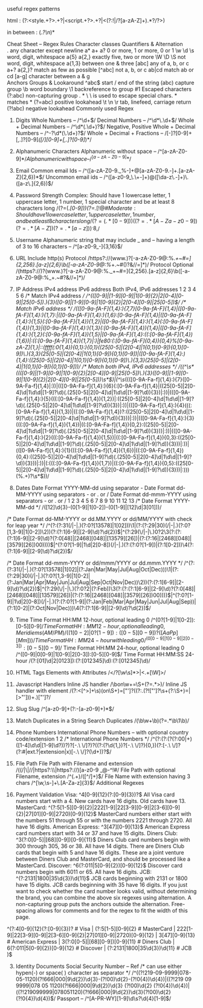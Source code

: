 useful regex patterns

html : (?:<style.+?>.+?</style>|<script.+?>.+?</script>|<(?:!|/?[a-zA-Z]+).*?/?>)

in between : (.*?\n*)* 

Cheat Sheet – Regex Rules
Character classes		Quantifiers & Alternation	
.	any character except newline	a* a+ a?	0 or more, 1 or more, 0 or 1
\w \d \s	word, digit, whitespace	a{5} a{2,}	exactly five, two or more
\W \D \S	not word, digit, whitespace	a{1,3}	between one & three
[abc]	any of a, b, or c	a+? a{2,}?	match as few as possible
[^abc]	not a, b, or c	ab|cd	match ab or cd
[a-g]	character between a & g		
Anchors		Groups & Lookaround	
^abc$	start / end of the string	(abc)	capture group
\b	word boundary	\1	backreference to group #1
Escaped characters		(?:abc)	non-capturing group
\. \* \\	\ is used to escape special chars. \* matches *	(?=abc)	positive lookahead
\t \n \r	tab, linefeed, carriage return	(?!abc)	negative lookahead
Commonly used Regex
1. Digits
Whole Numbers – /^\d+$/
Decimal Numbers – /^\d*\.\d+$/
Whole + Decimal Numbers – /^\d*(\.\d+)?$/
Negative, Positive Whole + Decimal Numbers – /^-?\d*(\.\d+)?$/
Whole + Decimal + Fractions – /[-]?[0-9]+[,.]?[0-9]*([\/][0-9]+[,.]?[0-9]*)*/
2. Alphanumeric Characters
Alphanumeric without space – /^[a-zA-Z0-9]*$/
Alphanumeric with space – /^[a-zA-Z0-9 ]*$/
3. Email
Common email Ids – /^([a-zA-Z0-9._%-]+@[a-zA-Z0-9.-]+\.[a-zA-Z]{2,6})*$/
Uncommon email ids – /^([a-z0-9_\.\+-]+)@([\da-z\.-]+)\.([a-z\.]{2,6})$/
4. Password Strength
Complex: Should have 1 lowercase letter, 1 uppercase letter, 1 number, 1 special character and be at least 8 characters long
/(?=(.*[0-9]))(?=.*[\!@#$%^&*()\\[\]{}\-_+=~`|:;"'<>,./?])(?=.*[a-z])(?=(.*[A-Z]))(?=(.*)).{8,}/ 
Moderate: Should have 1 lowercase letter, 1 uppercase letter, 1 number, and be at least 8 characters long
/(?=(.*[0-9]))((?=.*[A-Za-z0-9])(?=.*[A-Z])(?=.*[a-z]))^.{8,}$/
5. Username
Alphanumeric string that may include _ and – having a length of 3 to 16 characters –
/^[a-z0-9_-]{3,16}$/
6. URL
Include http(s) Protocol
/https?:\/\/(www\.)?[-a-zA-Z0-9@:%._\+~#=]{2,256}\.[a-z]{2,6}\b([-a-zA-Z0-9@:%_\+.~#()?&//=]*)/ 
Protocol Optional
/(https?:\/\/)?(www\.)?[-a-zA-Z0-9@:%._\+~#=]{2,256}\.[a-z]{2,6}\b([-a-zA-Z0-9@:%_\+.~#?&//=]*)/ 
7. IP Address
IPv4 address
IPv6 address
Both IPv4, IPv6 addresses
1
2
3
4
5
6
/* Match IPv4 address */
/^(([0-9]|[1-9][0-9]|1[0-9]{2}|2[0-4][0-9]|25[0-5])\.){3}([0-9]|[1-9][0-9]|1[0-9]{2}|2[0-4][0-9]|25[0-5])$/ 
/* Match IPv6 address */
/(([0-9a-fA-F]{1,4}:){7,7}[0-9a-fA-F]{1,4}|([0-9a-fA-F]{1,4}:){1,7}:|([0-9a-fA-F]{1,4}:){1,6}:[0-9a-fA-F]{1,4}|([0-9a-fA-F]{1,4}:){1,5}(:[0-9a-fA-F]{1,4}){1,2}|([0-9a-fA-F]{1,4}:){1,4}(:[0-9a-fA-F]{1,4}){1,3}|([0-9a-fA-F]{1,4}:){1,3}(:[0-9a-fA-F]{1,4}){1,4}|([0-9a-fA-F]{1,4}:){1,2}(:[0-9a-fA-F]{1,4}){1,5}|[0-9a-fA-F]{1,4}:((:[0-9a-fA-F]{1,4}){1,6})|:((:[0-9a-fA-F]{1,4}){1,7}|:)|fe80:(:[0-9a-fA-F]{0,4}){0,4}%[0-9a-zA-Z]{1,}|::(ffff(:0{1,4}){0,1}:){0,1}((25[0-5]|(2[0-4]|1{0,1}[0-9]){0,1}[0-9])\.){3,3}(25[0-5]|(2[0-4]|1{0,1}[0-9]){0,1}[0-9])|([0-9a-fA-F]{1,4}:){1,4}:((25[0-5]|(2[0-4]|1{0,1}[0-9]){0,1}[0-9])\.){3,3}(25[0-5]|(2[0-4]|1{0,1}[0-9]){0,1}[0-9]))/
/* Match both IPv4, IPv6 addresses */
/((^\s*((([0-9]|[1-9][0-9]|1[0-9]{2}|2[0-4][0-9]|25[0-5])\.){3}([0-9]|[1-9][0-9]|1[0-9]{2}|2[0-4][0-9]|25[0-5]))\s*$)|(^\s*((([0-9A-Fa-f]{1,4}:){7}([0-9A-Fa-f]{1,4}|:))|(([0-9A-Fa-f]{1,4}:){6}(:[0-9A-Fa-f]{1,4}|((25[0-5]|2[0-4]\d|1\d\d|[1-9]?\d)(\.(25[0-5]|2[0-4]\d|1\d\d|[1-9]?\d)){3})|:))|(([0-9A-Fa-f]{1,4}:){5}(((:[0-9A-Fa-f]{1,4}){1,2})|:((25[0-5]|2[0-4]\d|1\d\d|[1-9]?\d)(\.(25[0-5]|2[0-4]\d|1\d\d|[1-9]?\d)){3})|:))|(([0-9A-Fa-f]{1,4}:){4}(((:[0-9A-Fa-f]{1,4}){1,3})|((:[0-9A-Fa-f]{1,4})?:((25[0-5]|2[0-4]\d|1\d\d|[1-9]?\d)(\.(25[0-5]|2[0-4]\d|1\d\d|[1-9]?\d)){3}))|:))|(([0-9A-Fa-f]{1,4}:){3}(((:[0-9A-Fa-f]{1,4}){1,4})|((:[0-9A-Fa-f]{1,4}){0,2}:((25[0-5]|2[0-4]\d|1\d\d|[1-9]?\d)(\.(25[0-5]|2[0-4]\d|1\d\d|[1-9]?\d)){3}))|:))|(([0-9A-Fa-f]{1,4}:){2}(((:[0-9A-Fa-f]{1,4}){1,5})|((:[0-9A-Fa-f]{1,4}){0,3}:((25[0-5]|2[0-4]\d|1\d\d|[1-9]?\d)(\.(25[0-5]|2[0-4]\d|1\d\d|[1-9]?\d)){3}))|:))|(([0-9A-Fa-f]{1,4}:){1}(((:[0-9A-Fa-f]{1,4}){1,6})|((:[0-9A-Fa-f]{1,4}){0,4}:((25[0-5]|2[0-4]\d|1\d\d|[1-9]?\d)(\.(25[0-5]|2[0-4]\d|1\d\d|[1-9]?\d)){3}))|:))|(:(((:[0-9A-Fa-f]{1,4}){1,7})|((:[0-9A-Fa-f]{1,4}){0,5}:((25[0-5]|2[0-4]\d|1\d\d|[1-9]?\d)(\.(25[0-5]|2[0-4]\d|1\d\d|[1-9]?\d)){3}))|:)))(%.+)?\s*$))/

8. Dates
Date Format YYYY-MM-dd using separator -
Date Format dd-MM-YYYY using separators - or . or /
Date Format dd-mmm-YYYY using separators - or . or /
1
2
3
4
5
6
7
8
9
10
11
12
13
/* Date Format YYYY-MM-dd */
/([12]\d{3}-(0[1-9]|1[0-2])-(0[1-9]|[12]\d|3[01]))/
 
/* Date Format dd-MM-YYYY or 
               dd.MM.YYYY or
               dd/MM/YYYY
   with check for leap year */
/^(?:(?:31(\/|-|\.)(?:0?[13578]|1[02]))\1|(?:(?:29|30)(\/|-|\.)(?:0?[1,3-9]|1[0-2])\2))(?:(?:1[6-9]|[2-9]\d)?\d{2})$|^(?:29(\/|-|\.)0?2\3(?:(?:(?:1[6-9]|[2-9]\d)?(?:0[48]|[2468][048]|[13579][26])|(?:(?:16|[2468][048]|[3579][26])00))))$|^(?:0?[1-9]|1\d|2[0-8])(\/|-|\.)(?:(?:0?[1-9])|(?:1[0-2]))\4(?:(?:1[6-9]|[2-9]\d)?\d{2})$/
 
/* Date Format dd-mmm-YYYY or
               dd/mmm/YYYY or
               dd.mmm.YYYY */
/^(?:(?:31(\/|-|\.)(?:0?[13578]|1[02]|(?:Jan|Mar|May|Jul|Aug|Oct|Dec)))\1|(?:(?:29|30)(\/|-|\.)(?:0?[1,3-9]|1[0-2]|(?:Jan|Mar|Apr|May|Jun|Jul|Aug|Sep|Oct|Nov|Dec))\2))(?:(?:1[6-9]|[2-9]\d)?\d{2})$|^(?:29(\/|-|\.)(?:0?2|(?:Feb))\3(?:(?:(?:1[6-9]|[2-9]\d)?(?:0[48]|[2468][048]|[13579][26])|(?:(?:16|[2468][048]|[3579][26])00))))$|^(?:0?[1-9]|1\d|2[0-8])(\/|-|\.)(?:(?:0?[1-9]|(?:Jan|Feb|Mar|Apr|May|Jun|Jul|Aug|Sep))|(?:1[0-2]|(?:Oct|Nov|Dec)))\4(?:(?:1[6-9]|[2-9]\d)?\d{2})$/

9. Time
Time Format HH:MM 12-hour, optional leading 0
/^(0?[1-9]|1[0-2]):[0-5][0-9]$/
Time Format HH:MM 12-hour, optional leading 0, Meridiems (AM/PM)
/((1[0-2]|0?[1-9]):([0-5][0-9]) ?([AaPp][Mm]))/
Time Format HH:MM 24-hour with leading 0
/^(0[0-9]|1[0-9]|2[0-3]):[0-5][0-9]$/
Time Format HH:MM 24-hour, optional leading 0
/^([0-9]|0[0-9]|1[0-9]|2[0-3]):[0-5][0-9]$/
Time Format HH:MM:SS 24-hour
/(?:[01]\d|2[0123]):(?:[012345]\d):(?:[012345]\d)/

10. HTML Tags
Elements with Attributes /<\/?[\w\s]*>|<.+[\W]>/

11. Javascript Handlers
Inline JS handler /\bon\w+=\S+(?=.*>)/
Inline JS handler with element /(?:<[^>]+\s)(on\S+)=["']?((?:.(?!["']?\s+(?:\S+)=|[>"']))+.)["']?/

12. Slug
Slug /^[a-z0-9]+(?:-[a-z0-9]+)*$/

13. Match Duplicates in a String
Search Duplicates /(\b\w+\b)(?=.*\b\1\b)/

14. Phone Numbers
International Phone Numbers – with optional country code/extension
1
2
/* International Phone Numbers */
/^(?:(?:\(?(?:00|\+)([1-4]\d\d|[1-9]\d?)\)?)?[\-\.\ \\\/]?)?((?:\(?\d{1,}\)?[\-\.\ \\\/]?){0,})(?:[\-\.\ \\\/]?(?:#|ext\.?|extension|x)[\-\.\ \\\/]?(\d+))?$/


15. File Path
File Path with Filename and extension
/((\/|\\|\/\/|https?:\\\\|https?:\/\/)[a-z0-9 _@\-^!#$%&+={}.\/\\\[\]]+)+\.[a-z]+$/
File Path with optional Filename, extension
/^(.+)/([^/]+)$/
File Name with extension having 3 chars
/^[\w,\s-]+\.[A-Za-z]{3}$/
Additional Regexes

2. Payment Validation
Visa: ^4[0-9]{12}(?:[0-9]{3})?$ All Visa card numbers start with a 4. New cards have 16 digits. Old cards have 13.
MasterCard: ^(?:5[1-5][0-9]{2}|222[1-9]|22[3-9][0-9]|2[3-6][0-9]{2}|27[01][0-9]|2720)[0-9]{12}$ MasterCard numbers either start with the numbers 51 through 55 or with the numbers 2221 through 2720. All have 16 digits.
American Express: ^3[47][0-9]{13}$ American Express card numbers start with 34 or 37 and have 15 digits.
Diners Club: ^3(?:0[0-5]|[68][0-9])[0-9]{11}$ Diners Club card numbers begin with 300 through 305, 36 or 38. All have 14 digits. There are Diners Club cards that begin with 5 and have 16 digits. These are a joint venture between Diners Club and MasterCard, and should be processed like a MasterCard.
Discover: ^6(?:011|5[0-9]{2})[0-9]{12}$ Discover card numbers begin with 6011 or 65. All have 16 digits.
JCB: ^(?:2131|1800|35\d{3})\d{11}$ JCB cards beginning with 2131 or 1800 have 15 digits. JCB cards beginning with 35 have 16 digits.
If you just want to check whether the card number looks valid, without determining the brand, you can combine the above six regexes using alternation. A non-capturing group puts the anchors outside the alternation. Free-spacing allows for comments and for the regex to fit the width of this page.

^(?:4[0-9]{12}(?:[0-9]{3})?          # Visa
 |  (?:5[1-5][0-9]{2}                # MasterCard
     | 222[1-9]|22[3-9][0-9]|2[3-6][0-9]{2}|27[01][0-9]|2720)[0-9]{12}
 |  3[47][0-9]{13}                   # American Express
 |  3(?:0[0-5]|[68][0-9])[0-9]{11}   # Diners Club
 |  6(?:011|5[0-9]{2})[0-9]{12}      # Discover
 |  (?:2131|1800|35\d{3})\d{11}      # JCB
)$


3. Identity Documents
Social Security Number – Ref
/* can use either hypen(-) or space( ) character as separator */
/^((?!219-09-9999|078-05-1120)(?!666|000|9\d{2})\d{3}-(?!00)\d{2}-(?!0{4})\d{4})|((?!219 09 9999|078 05 1120)(?!666|000|9\d{2})\d{3} (?!00)\d{2} (?!0{4})\d{4})|((?!219099999|078051120)(?!666|000|9\d{2})\d{3}(?!00)\d{2}(?!0{4})\d{4})$/
Passport – /^[A-PR-WY][1-9]\d\s?\d{4}[1-9]$/


